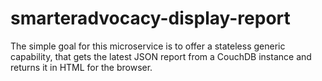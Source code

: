 # smarteradvocacy-display-report
The simple goal for this microservice is to offer a stateless generic capability, that gets the latest JSON report from a CouchDB instance and returns it in HTML for the browser.
